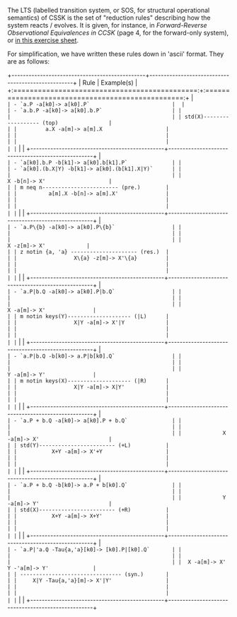 The LTS (labelled transition system, or SOS, for structural operational semantics) of CSSK is the set of "reduction rules" describing how the system reacts / evolves.
It is given, for instance, in _Forward-Reverse Observational Equivalences in CCSK_ (page 4, for the forward-only system), or [in this exercise sheet](https://github.com/CinRC/Exercises-on-CCS-CCSK-and-RCCS/blob/master/exercises_2/main.pdf).

For simplification, we have written these rules down in 'ascii' format.
They are as follows:

+-----------------------------------------------+---------------------------------------------------+
| Rule                                          | Example(s)                                        |
+:=============================================:+:=================================================:+
|```                                            | - `a.P -a[k0]-> a[k0].P`                          | 
|                                               | - `a.b.P -a[k0]-> a[k0].b.P`                      |
|                                               |                                                   |
| std(X)------------------ (top)                |                                                   |
|         a.X -a[m]-> a[m].X                    |                                                   |
|                                               |                                                   |
|                                               |                                                   |
|```                                            |                                                   |
+-----------------------------------------------+---------------------------------------------------+
|```                                            | - `a[k0].b.P -b[k1]-> a[k0].b[k1].P`              |
|                                               | - `a[k0].(b.X|Y) -b[k1]-> a[k0].(b[k1].X|Y)`      |
|                                               |                                                   |
|               X -b[n]-> X'                    |                                                   |
| m neq n------------------------ (pre.)        |                                                   |
|          a[m].X -b[n]-> a[m].X'               |                                                   |
|                                               |                                                   |
|                                               |                                                   |
|```                                            |                                                   |
+-----------------------------------------------+---------------------------------------------------+
| ```                                           | - `a.P\{b} -a[k0]-> a[k0].P\{b}`                  |
|                                               |                                                   |
|                                               |                                                   |
|                      X -z[m]-> X'             |                                                   |
| z notin {a, 'a} --------------------- (res.)  |                                                   |
|                  X\{a} -z[m]-> X'\{a}         |                                                   |
|                                               |                                                   |
|                                               |                                                   |
| ```                                           |                                                   |
+-----------------------------------------------+---------------------------------------------------+
| ```                                           | - `a.P|b.Q -a[k0]-> a[k0].P|b.Q`                  |
|                                               |                                                   |
|                                               |                                                   |
|                    X -a[m]-> X'               |                                                   |
| m notin keys(Y)-------------------- (|L)      |                                                   |
|                  X|Y -a[m]-> X'|Y             |                                                   |
|                                               |                                                   |
|                                               |                                                   |
| ```                                           |                                                   |
+-----------------------------------------------+---------------------------------------------------+
| ```                                           | - `a.P|b.Q -b[k0]-> a.P|b[k0].Q`                  |
|                                               |                                                   |
|                                               |                                                   |
|                    Y -a[m]-> Y'               |                                                   |
| m notin keys(X)-------------------- (|R)      |                                                   |
|                  X|Y -a[m]-> X|Y'             |                                                   |
|                                               |                                                   |
|                                               |                                                   |
| ```                                           |                                                   |
+-----------------------------------------------+---------------------------------------------------+
| ```                                           | - `a.P + b.Q -a[k0]-> a[k0].P + b.Q`              |
|                                               |                                                   |
|                                               |                                                   |
|             X -a[m]-> X'                      |                                                   |
| std(Y)------------------------ (+L)           |                                                   |
|           X+Y -a[m]-> X'+Y                    |                                                   |
|                                               |                                                   |
|                                               |                                                   |
| ```                                           |                                                   |
+-----------------------------------------------+---------------------------------------------------+
| ```                                           | - `a.P + b.Q -b[k0]-> a.P + b[k0].Q`              |
|                                               |                                                   |
|                                               |                                                   |
|             Y -a[m]-> Y'                      |                                                   |
| std(X)------------------------ (+R)           |                                                   |
|           X+Y -a[m]-> X+Y'                    |                                                   |
|                                               |                                                   |
|                                               |                                                   |
| ```                                           |                                                   |
+-----------------------------------------------+---------------------------------------------------+
| ```                                           | - `a.P|'a.Q -Tau{a,'a}[k0]-> [k0].P|[k0].Q`       |
|                                               |                                                   |
|                                               |                                                   |
|  X -a[m]-> X'      Y -'a[m]-> Y'              |                                                   |
| -------------------------------- (syn.)       |                                                   |
|     X|Y -Tau{a,'a}[m]-> X'|Y'                 |                                                   |
|                                               |                                                   |
|                                               |                                                   |
| ```                                           |                                                   |
+-----------------------------------------------+---------------------------------------------------+
